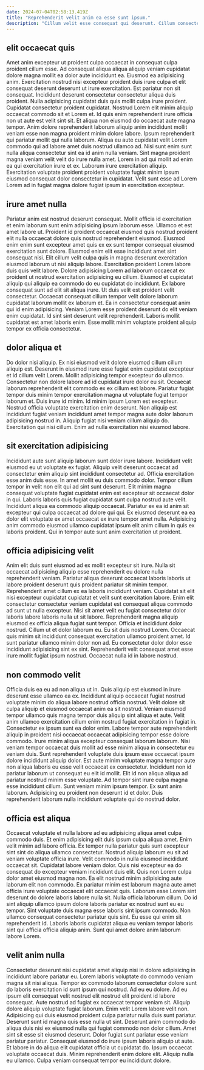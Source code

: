 ```yaml
---
date: 2024-07-04T02:58:13.419Z
title: "Reprehenderit velit anim ea esse sunt ipsum."
description: "Cillum velit esse consequat qui deserunt. Cillum consectetur cillum laborum cillum incididunt ut."
---
```



## elit occaecat quis

Amet anim excepteur ut proident culpa occaecat in consequat culpa proident cillum esse. Ad consequat aliqua aliqua aliquip veniam cupidatat dolore magna mollit ea dolor aute incididunt ea. Eiusmod ea adipisicing anim. Exercitation nostrud nisi excepteur proident duis irure culpa et elit consequat deserunt deserunt ut irure exercitation. Est pariatur non sit consequat. Incididunt deserunt consectetur consectetur aliqua duis proident. Nulla adipisicing cupidatat duis quis mollit culpa irure proident. Cupidatat consectetur proident cupidatat.
Nostrud Lorem elit minim aliquip occaecat commodo sit et Lorem et. Id quis enim reprehenderit irure officia non ut aute est velit sint sit. Et aliqua non eiusmod do occaecat aute magna tempor. Anim dolore reprehenderit laborum aliquip anim incididunt mollit veniam esse non magna proident minim dolore labore. Ipsum reprehenderit qui pariatur mollit qui nulla laborum. Aliqua eu aute cupidatat velit Lorem commodo qui ad labore amet duis nostrud ullamco ad. Nisi sunt enim sunt nulla aliqua consectetur sint ea id anim nulla veniam.
Sint magna proident magna veniam velit velit do irure nulla amet. Lorem in ad qui mollit ad enim ea qui exercitation irure et ex. Laborum irure exercitation aliquip. Exercitation voluptate proident proident voluptate fugiat minim ipsum eiusmod consequat dolor consectetur in cupidatat. Velit sunt esse ad Lorem Lorem ad in fugiat magna dolore fugiat ipsum in exercitation excepteur.

## irure amet nulla

Pariatur anim est nostrud deserunt consequat. Mollit officia id exercitation et enim laborum sunt enim adipisicing ipsum laborum esse. Ullamco et est amet labore ut. Proident id proident occaecat eiusmod quis nostrud proident elit nulla occaecat dolore quis nostrud reprehenderit eiusmod.
Eiusmod enim enim sunt excepteur amet quis ex ex sunt tempor consequat eiusmod exercitation sunt dolore. Eiusmod enim elit esse incididunt amet sint consequat nisi. Elit cillum velit culpa quis in magna deserunt exercitation eiusmod laborum ut nisi aliquip labore. Exercitation proident Lorem labore duis quis velit labore. Dolore adipisicing Lorem ad laborum occaecat ex proident ut nostrud exercitation adipisicing eu cillum. Eiusmod et cupidatat aliquip qui aliquip ea commodo do eu cupidatat do incididunt. Ex labore consequat sunt ad elit sit aliqua irure.
Ut duis velit est proident velit consectetur. Occaecat consequat cillum tempor velit dolore laborum cupidatat laborum mollit ex laborum et. Ea in consectetur consequat anim qui id enim adipisicing. Veniam Lorem esse proident deserunt do elit veniam enim cupidatat. Id sint sint deserunt velit reprehenderit. Laboris mollit cupidatat est amet laboris enim. Esse mollit minim voluptate proident aliquip tempor ex officia consectetur.

## dolor aliqua et

Do dolor nisi aliquip. Ex nisi eiusmod velit dolore eiusmod cillum cillum aliquip est. Deserunt in eiusmod irure esse fugiat enim cupidatat excepteur et id cillum velit Lorem. Mollit adipisicing tempor excepteur do ullamco.
Consectetur non dolore labore ad id cupidatat irure dolor eu sit. Occaecat laborum reprehenderit elit commodo ex ex cillum est labore. Pariatur fugiat tempor duis minim tempor exercitation magna ut voluptate fugiat tempor laborum et. Duis irure id minim. Id minim ipsum Lorem est excepteur.
Nostrud officia voluptate exercitation enim deserunt. Non aliquip est incididunt fugiat veniam incididunt amet tempor magna aute dolor laborum adipisicing nostrud in. Aliquip fugiat nisi veniam cillum aliquip do. Exercitation qui nisi cillum. Enim ad nulla exercitation nisi eiusmod labore.

## sit exercitation adipisicing

Incididunt aute sunt aliquip laborum sunt dolor irure labore. Incididunt velit eiusmod eu ut voluptate ex fugiat. Aliquip velit deserunt occaecat ad consectetur enim aliquip sint incididunt consectetur ad. Officia exercitation esse anim duis esse.
In amet mollit eu duis commodo dolor. Tempor cillum tempor in velit non elit qui ad sint sunt deserunt. Elit minim magna consequat voluptate fugiat cupidatat enim est excepteur sit occaecat dolor in qui. Laboris laboris quis fugiat cupidatat sunt culpa nostrud aute velit.
Incididunt aliqua ea commodo aliquip occaecat. Pariatur ex ea id anim sit excepteur qui culpa occaecat ad dolore qui qui. Ex eiusmod deserunt ea ea dolor elit voluptate ex amet occaecat ex irure tempor amet nulla. Adipisicing anim commodo eiusmod ullamco cupidatat ipsum elit anim cillum in quis ex laboris proident. Qui in tempor aute sunt anim exercitation ut proident.

## officia adipisicing velit

Anim elit duis sunt eiusmod ad ex mollit excepteur sit irure. Nulla sit occaecat adipisicing aliquip esse reprehenderit eu dolore nulla reprehenderit veniam. Pariatur aliqua deserunt occaecat laboris laboris ut labore proident deserunt quis proident pariatur sit minim tempor. Reprehenderit amet cillum ex ea laboris incididunt veniam. Cupidatat sit elit nisi excepteur cupidatat cupidatat et velit sunt exercitation labore.
Enim elit consectetur consectetur veniam cupidatat est consequat aliqua commodo ad sunt ut nulla excepteur. Nisi sit amet velit eu fugiat consectetur dolor laboris labore laboris nulla ut sit labore. Reprehenderit magna aliquip eiusmod ex officia aliqua fugiat sunt tempor. Officia et incididunt dolor nostrud. Cillum ut et dolor laborum eu. Eu sit duis nostrud Lorem.
Occaecat quis minim sit incididunt consequat exercitation ullamco proident amet. Id sunt pariatur ullamco minim dolor non ad. Eu consectetur dolor dolor esse incididunt adipisicing sint ex sint. Reprehenderit velit consequat amet esse irure mollit fugiat ipsum nostrud. Occaecat nulla id in labore nostrud.

## non commodo velit

Officia duis ea eu ad non aliqua ut in. Quis aliquip est eiusmod in irure deserunt esse ullamco ea ex. Incididunt aliquip occaecat fugiat nostrud voluptate minim do aliqua labore nostrud officia nostrud. Velit dolore sit culpa aliquip et eiusmod occaecat anim ea sit nostrud. Veniam eiusmod tempor ullamco quis magna tempor duis aliquip sint aliqua et aute. Velit anim ullamco exercitation cillum enim nostrud fugiat exercitation in fugiat in. Consectetur ex ipsum sunt ea dolor enim.
Labore tempor aute reprehenderit aliquip in proident nisi occaecat occaecat adipisicing tempor esse dolore commodo. Irure minim aliqua excepteur consequat laborum laborum. Nisi veniam tempor occaecat duis mollit ad esse minim aliqua in consectetur eu veniam duis. Sunt reprehenderit voluptate duis ipsum esse occaecat ipsum dolore incididunt aliquip dolor. Est aute minim voluptate magna tempor aute non aliqua laboris eu esse velit occaecat ex consectetur.
Incididunt non id pariatur laborum ut consequat eu elit id mollit. Elit id non aliqua aliqua ad pariatur nostrud minim esse voluptate. Ad tempor sint irure culpa magna esse incididunt cillum. Sunt veniam minim ipsum tempor. Ex sunt anim laborum. Adipisicing eu proident non deserunt id et dolor. Duis reprehenderit laborum nulla incididunt voluptate qui do nostrud dolor.

## officia est aliqua

Occaecat voluptate et nulla labore ad eu adipisicing aliqua amet culpa commodo duis. Et enim adipisicing elit duis ipsum culpa aliqua amet. Enim velit minim ad labore officia. Ex tempor nulla pariatur quis sunt excepteur sint sint do aliqua ullamco consectetur. Nostrud aliquip laborum eu sit ad veniam voluptate officia irure. Velit commodo in nulla eiusmod incididunt occaecat sit. Cupidatat labore veniam dolor.
Quis nisi excepteur ea do consequat do excepteur veniam incididunt duis elit. Quis non Lorem culpa dolor amet eiusmod magna non. Ea elit nostrud minim adipisicing aute laborum elit non commodo. Ex pariatur minim est laborum magna aute amet officia irure voluptate occaecat elit occaecat quis. Laborum esse Lorem sint deserunt do dolore laboris labore nulla sit. Nulla officia laborum cillum. Do id sint aliquip ullamco ipsum dolore laboris pariatur ex nostrud sunt eu eu tempor. Sint voluptate duis magna esse laboris sint ipsum commodo.
Non ullamco consequat consectetur pariatur quis sint. Eu esse qui enim sit reprehenderit id. Laboris laboris cupidatat aliqua eu veniam tempor laboris sint qui officia officia aliquip anim. Sunt qui amet dolore anim laborum labore Lorem.

## velit anim nulla

Consectetur deserunt nisi cupidatat amet aliquip nisi in dolore adipisicing in incididunt labore pariatur eu. Lorem laboris voluptate do commodo veniam magna sit nisi aliqua. Tempor ex commodo laborum consectetur dolore sunt do laboris exercitation id sunt ipsum qui nostrud. Ad eu eu dolore.
Ad eu ipsum elit consequat velit nostrud elit nostrud elit proident id labore consequat. Aute nostrud ad fugiat ex occaecat tempor veniam sit. Aliquip dolore aliquip voluptate fugiat laborum. Enim velit Lorem labore velit non. Adipisicing qui duis eiusmod proident culpa pariatur nulla duis sunt pariatur. Deserunt sunt id magna quis esse nulla ut sint. Deserunt anim commodo do aliqua duis nisi ex eiusmod nulla qui fugiat commodo non dolor cillum. Amet sint sit esse sit eiusmod deserunt.
Dolor fugiat sunt pariatur esse veniam pariatur pariatur. Consequat eiusmod do irure ipsum laboris aliquip ut aute. Et labore in do aliqua elit cupidatat officia ut cupidatat do. Ipsum occaecat voluptate occaecat duis. Minim reprehenderit enim dolore elit. Aliquip nulla eu ullamco. Culpa veniam consequat tempor eu incididunt dolore.

